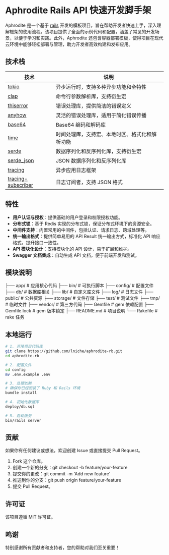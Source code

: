 # Aphrodite Rails API 快速开发脚手架

Aphrodite 是一个基于 [rails](https://rubyonrails.org) 开发的模板项目，旨在帮助开发者快速上手，深入理解框架的使用流程。该项目提供了全面的示例代码和配置，涵盖了常见的开发场景，以便于学习和实践。此外，Aphrodite 还包含容器部署模板，使得项目在现代云环境中能够轻松部署与管理，助力开发者高效构建和发布应用。

## 技术栈

| 技术                                                      | 说明                                           |
| --------------------------------------------------------- | ---------------------------------------------- |
| [tokio](https://github.com/tokio-rs/tokio)                | 异步运行时，支持多种异步功能和全特性           |
| [clap](https://github.com/clap-rs/clap)                   | 命令行参数解析库，支持衍生宏                   |
| [thiserror](https://github.com/dtolnay/thiserror)         | 错误处理库，提供简洁的错误定义                 |
| [anyhow](https://github.com/dtolnay/anyhow)               | 灵活的错误处理库，适用于简化错误传播           |
| [base64](https://crates.io/crates/base64)                 | Base64 编码和解码库                            |
| [time](https://crates.io/crates/time)                     | 时间处理库，支持宏、本地时区、格式化和解析功能 |
| [serde](https://serde.rs/)                                | 数据序列化和反序列化库，支持衍生宏             |
| [serde_json](https://crates.io/crates/serde_json)         | JSON 数据序列化和反序列化库                    |
| [tracing](https://github.com/tokio-rs/tracing)            | 异步应用日志框架                               |
| [tracing-subscriber](https://github.com/tokio-rs/tracing) | 日志订阅者，支持 JSON 格式                     |

## 特性

- **用户认证与授权**：提供基础的用户登录和权限授权功能。
- **分布式锁**：基于 Redis 实现的分布式锁，保证分布式环境下的资源安全。
- **中间件支持**：内置常用的中间件，包括认证、请求日志、跨域处理等。
- **统一输出格式**：提供简单易用的 API Result 统一输出方式，标准化 API 响应格式，提升接口一致性。
- **API 模块化设计**：支持模块化的 API 设计，易于扩展和维护。
- **Swagger 文档集成**：自动生成 API 文档，便于前端开发和测试。

## 模块说明

├── app/ # 应用核心代码
├── bin/ # 可执行脚本
├── config/ # 配置文件
├── db/ # 数据库相关
├── lib/ # 自定义库文件
├── log/ # 日志文件
├── public/ # 公共资源
├── storage/ # 文件存储
├── test/ # 测试文件
├── tmp/ # 临时文件
├── vendor/ # 第三方代码
├── Gemfile # gem 依赖配置
├── Gemfile.lock # gem 版本锁定
├── README.md # 项目说明
└── Rakefile # rake 任务

## 本地运行

```bash
# 1. 克隆项目代码库
git clone https://github.com/lniche/aphrodite-rb.git
cd aphrodite-rb

# 2. 配置文件
cd config
mv .env.example .env

# 3. 处理依赖
# 确保你已经安装了 Ruby 和 Rails 环境
bundle install

# 4. 初始化数据库
deploy/db.sql

# 5. 启动服务
bin/rails server
```

## 贡献

如果你有任何建议或想法，欢迎创建 Issue 或直接提交 Pull Request。

1. Fork 这个仓库。
2. 创建一个新的分支：git checkout -b feature/your-feature
3. 提交你的更改：git commit -m 'Add new feature'
4. 推送到你的分支：git push origin feature/your-feature
5. 提交 Pull Request。

## 许可证

该项目遵循 MIT 许可证。

## 鸣谢

特别感谢所有贡献者和支持者，您的帮助对我们至关重要！
